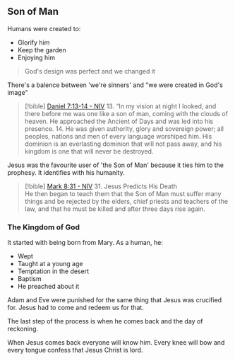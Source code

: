 ## Son of Man
Humans were created to:
- Glorify him
- Keep the garden
- Enjoying him
> God's design was perfect and we changed it

There's a balence between 'we're sinners' and "we were created in God's image"

> [!bible] [Daniel 7:13-14 - NIV](https://bolls.life/NIV/27/7/)
> 13. “In my vision at night I looked, and there before me was one like a son of man, coming with the clouds of heaven. He approached the Ancient of Days and was led into his presence.
> 14. He was given authority, glory and sovereign power; all peoples, nations and men of every language worshiped him. His dominion is an everlasting dominion that will not pass away, and his kingdom is one that will never be destroyed.

Jesus was the favourite user of 'the Son of Man' because it ties him to the prophesy. It identifies with his humanity. 

> [!bible] [Mark 8:31 - NIV](https://bolls.life/NIV/41/8/)
> 31. Jesus Predicts His Death<br/>He then began to teach them that the Son of Man must suffer many things and be rejected by the elders, chief priests and teachers of the law, and that he must be killed and after three days rise again.

### The Kingdom of God
It started with being born from Mary. 
As a human, he:
- Wept
- Taught at a young age
- Temptation in the desert
- Baptism
- He preached about it

Adam and Eve were punished for the same thing that Jesus was crucified for. Jesus had to come and redeem us for that. 

The last step of the process is when he comes back and the day of reckoning. 

When Jesus comes back everyone will know him. Every knee will bow and every tongue confess that Jesus Christ is lord. 
